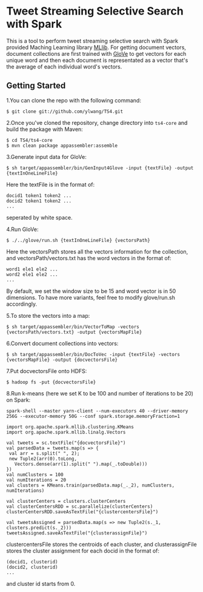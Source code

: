 Tweet Streaming Selective Search with Spark
=============
This is a tool to perform tweet streaming selective search with Spark provided Maching Learning library [MLlib](http://spark.apache.org/docs/latest/mllib-clustering.html). For getting document vectors, document collections are first trained with [GloVe](http://nlp.stanford.edu/projects/glove/) to get vectors for each unique word and then each document is representated as a vector that's the average of each individual word's vectors.

Getting Started
--------------
1.You can clone the repo with the following command:
```
$ git clone git://github.com/ylwang/TS4.git
``` 
2.Once you've cloned the repository, change directory into `ts4-core` and build the package with Maven:
```
$ cd TS4/ts4-core
$ mvn clean package appassembler:assemble
```
3.Generate input data for GloVe:
```
$ sh target/appassembler/bin/GenInput4Glove -input {textFile} -output {textInOneLineFile}
```
Here the textFile is in the format of:
```
docid1 token1 token2 ...
docid2 token1 token2 ...
...
```
seperated by white space.

4.Run GloVe:
```
$ ./../glove/run.sh {textInOneLineFile} {vectorsPath}
```
Here the vectorsPath stores all the vectors information for the collection, and vectorsPath/vectors.txt has the word vectors in the format of:
```
word1 ele1 ele2 ...
word2 ele1 ele2 ...
...
```
By default, we set the window size to be 15 and word vector is in 50 dimensions. To have more variants, feel free to modify glove/run.sh accordingly.

5.To store the vectors into a map:
```
$ sh target/appassembler/bin/VectorToMap -vectors {vectorsPath/vectors.txt} -output {vectorsMapFile}
```
6.Convert document collections into vectors:
```
$ sh target/appassembler/bin/DocToVec -input {textFile} -vectors {vectorsMapFile} -output {docvectorsFile}
```
7.Put docvectorsFile onto HDFS:
```
$ hadoop fs -put {docvectorsFile}
```
8.Run k-means (here we set K to be 100 and number of iterations to be 20) on Spark:
```
spark-shell --master yarn-client --num-executors 40 --driver-memory 256G --executor-memory 50G --conf spark.storage.memoryFraction=1

import org.apache.spark.mllib.clustering.KMeans
import org.apache.spark.mllib.linalg.Vectors

val tweets = sc.textFile("{docvectorsFile}")
val parsedData = tweets.map(s => {
 val arr = s.split(" ", 2);
 new Tuple2(arr(0).toLong, 
   Vectors.dense(arr(1).split(" ").map(_.toDouble)))
})
val numClusters = 100
val numIterations = 20
val clusters = KMeans.train(parsedData.map(_._2), numClusters, numIterations)

val clusterCenters = clusters.clusterCenters
val clusterCentersRDD = sc.parallelize(clusterCenters)
clusterCentersRDD.saveAsTextFile("{clustercentersFile}")

val tweetsAssigned = parsedData.map(s => new Tuple2(s._1, clusters.predict(s._2)))
tweetsAssigned.saveAsTextFile("{clusterassignFile}")
```
clustercentersFile stores the centroids of each cluster, and clusterassignFile stores the cluster assignment for each docid in the format of:
```
(docid1, clusterid)
(docid2, clusterid)
...
```
and cluster id starts from 0.
